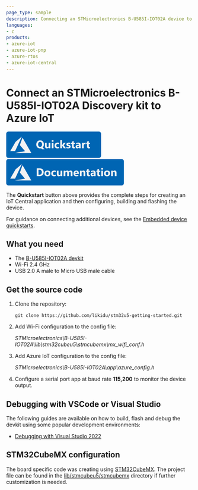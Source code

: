 ```yaml
---
page_type: sample
description: Connecting an STMicroelectronics B-U585I-IOT02A device to Azure IoT using Azure RTOS
languages:
- c
products:
- azure-iot
- azure-iot-pnp
- azure-rtos
- azure-iot-central
---
```


# Connect an STMicroelectronics B-U585I-IOT02A Discovery kit to Azure IoT

[![Quickstart article](../../docs/media/docs-link-buttons/azure-quickstart.svg)](https://docs.microsoft.com/azure/iot-develop/quickstart-devkit-stm-b-l4s5i)
[![Documentation](../../docs/media/docs-link-buttons/azure-documentation.svg)](https://docs.microsoft.com/azure/iot-develop/)

The **Quickstart** button above provides the complete steps for creating an IoT Central application and then configuring, building and flashing the device.

For guidance on connecting additional devices, see the [Embedded device quickstarts](https://docs.microsoft.com/azure/iot-develop/quickstart-devkit-mxchip-az3166).

## What you need

* The [B-U585I-IOT02A devkit](https://www.st.com/en/evaluation-tools/b-u585i-iot02a.html)
* Wi-Fi 2.4 GHz
* USB 2.0 A male to Micro USB male cable

## Get the source code

1. Clone the repository:
    ```shell
    git clone https://github.com/likidu/stm32u5-getting-started.git
    ```

1. Add Wi-Fi configuration to the config file:

    *STMicroelectronics\B-U585I-IOT02A\lib\stm32cubeu5\stmcubemx\mx_wifi_conf.h*

1. Add Azure IoT configuration to the config file:

    *STMicroelectronics\B-U585I-IOT02A\app\azure_config.h*

1. Configure a serial port app at baud rate **115,200** to monitor the device output.

## Debugging with VSCode or Visual Studio

The following guides are available on how to build, flash and debug the devkit using some popular development environments:

* [Debugging with Visual Studio 2022](VS.md)

## STM32CubeMX configuration

The board specific code was creating using [STM32CubeMX](https://www.st.com/en/development-tools/stm32cubemx.html). The project file can be found in the [lib/stmcubeu5/stmcubemx]() directory if further customization is needed.

